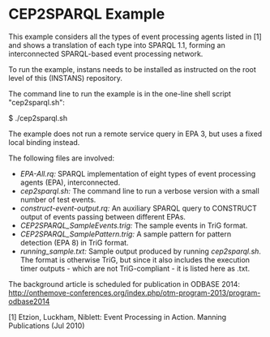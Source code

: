 CEP2SPARQL Example
==================

This example considers all the types of event processing agents listed in [1] and shows a translation of each type into
SPARQL 1.1, forming an interconnected SPARQL-based event processing network.

To run the example, instans needs to be installed as instructed on the root level of this (INSTANS) repository.

The command line to run the example is in the one-line shell script "cep2sparql.sh":

$ ./cep2sparql.sh

The example does not run a remote service query in EPA 3, but uses a
fixed local binding instead.

The following files are involved:
* _EPA-All.rq:_ SPARQL implementation of eight types of event processing agents (EPA), interconnected.
* _cep2sparql.sh:_ The command line to run a verbose version with a small
number of test events.
* _construct-event-output.rq:_ An auxiliary SPARQL query to CONSTRUCT
output of events passing between different EPAs.
* _CEP2SPARQL_SampleEvents.trig:_ The sample events in TriG format.
* _CEP2SPARQL_SamplePattern.trig:_ A sample pattern for pattern detection
(EPA 8) in TriG format.
* _running\_sample.txt:_ Sample output produced by running
  _cep2sparql.sh_. The format is otherwise TriG, but since it also
  includes the execution timer outputs - which are not
  TriG-compliant - it is listed here as .txt.

The background article is scheduled for publication in ODBASE 2014:
http://onthemove-conferences.org/index.php/otm-program-2013/program-odbase2014

[1] Etzion, Luckham, Niblett: Event Processing in Action. Manning Publications (Jul 2010)
